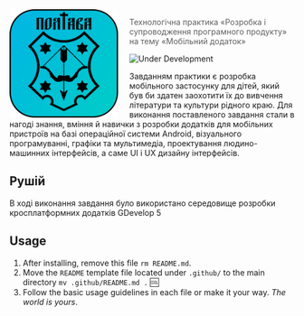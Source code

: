 <img src="https://github.com/KyshynetsVlad/Poltava/blob/main/APK/assets/LogoProject.png" align="left" width="192px" height="192px"/>

<img align="left" width="0" height="192px" hspace="10"/>

> Технологічна практика «Розробка і супроводження програмного продукту» на тему «Мобільний додаток»

![Under Development](https://img.shields.io/badge/under-development-orange.svg)

Завданням практики є розробка мобільного застосунку для дітей, який був би здатен заохотити їх до вивчення літератури та культури рідного краю. Для виконання поставленого завдання стали в нагоді знання, вміння й навички з розробки додатків для мобільних пристроїв на базі операційної системи Android, візуального програмуванні, графіки та мультимедіа, проектування людино-машинних інтерфейсів, а саме UI і UX дизайну інтерфейсів.


## Рушій

В ході виконання завдання було використано середовище розробки кросплатформних додатків GDevelop 5

## Usage

1. After installing, remove this file `rm README.md`.
2. Move the `README` template file located under `.github/` to the main directory `mv .github/README.md .` :cool:
3. Follow the basic usage guidelines in each file or make it your way. _The world is yours_.

